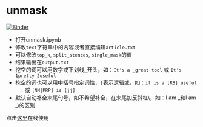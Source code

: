 # unmask
[![Binder](https://mybinder.org/badge_logo.svg)](https://mybinder.org/v2/gh/guo-yong-zhi/unmask/HEAD?urlpath=%2Fvoila%2Frender%2FUnmaskApp.ipynb)
* 打开unmask.ipynb
* 修改`text`字符串中的内容或者直接编辑`article.txt`
* 可以修改`top_k`, `split_stences`, `single_mask`的值
* 结果输出在`output.txt`
* 挖空的词可以用数字或下划线`_`开头，如：`It's a _great tool` 或 `It's 1pretty 2useful`
* 挖空的词也可以用中括号指定词性，`|`表示逻辑或，如：`it is a [RB] useful __.` 或 `[NN|PRP] is [jj]`
* 默认自动补全末尾句号，如不希望补全，在末尾加反斜杠\，如：I am _和I am _\的区别

点击[这里](https://mybinder.org/v2/gh/guo-yong-zhi/unmask/HEAD?urlpath=%2Fvoila%2Frender%2FUnmaskApp.ipynb)在线使用